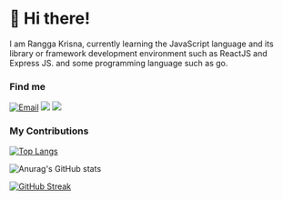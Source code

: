 # 👋 Hi there!

I am Rangga Krisna, currently learning the JavaScript language and its library or framework development environment such as ReactJS and Express JS. and some programming language such as go.

### Find me

<a href="mailto:infinity.duos@gmail.com"><img alt="Email" src="https://img.shields.io/badge/Email-infinity.duos-blue?style=flat-square&logo=email"></a>
[![](https://komarev.com/ghpvc/?username=numbernine-09&color=blue&label=Profile%20Views)](https://github.com/ranggakrisnaa/ranggakrisnaa)
[![](https://img.shields.io/github/followers/ranggakrisnaa?label=GitHub%20Followers)](https://github.com/ranggakrisnaa)

### My Contributions 

[![Top Langs](https://github-readme-stats.vercel.app/api/top-langs/?username=ranggakrisnaa&layout=compact&theme=radical&border_color=141E61)](https://github.com/anuraghazra/github-readme-stats)

![Anurag's GitHub stats](https://github-readme-stats.vercel.app/api?username=ranggakrisnaa&show_icons=true&theme=radical&border_color=141E61)

[![GitHub Streak](https://github-readme-streak-stats.herokuapp.com?user=ranggakrisnaa&theme=radical&border=141E61)](https://git.io/streak-stats)


